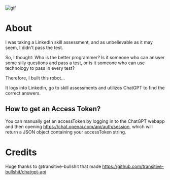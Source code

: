 ![gif](https://s3.us-west-2.amazonaws.com/files.desenvolvimento.ninja/ezgif-1-903fe310f9.gif)

# About

I was taking a LinkedIn skill assessment, and as unbelievable as it may seem, I didn't pass the test.

So, I thought: Who is the better programmer? Is it someone who can answer some silly questions and pass a test, or is it someone who can use technology to pass in every test?

Therefore, I built this robot...

It logs into LinkedIn, go to skill assessments and utilizes ChatGPT to find the correct answers.


## How to get an Access Token?

You can manually get an accessToken by logging in to the ChatGPT webapp and then opening https://chat.openai.com/api/auth/session, which will return a JSON object containing your accessToken string.


# Credits

Huge thanks to @transitive-bullshit that made https://github.com/transitive-bullshit/chatgpt-api
